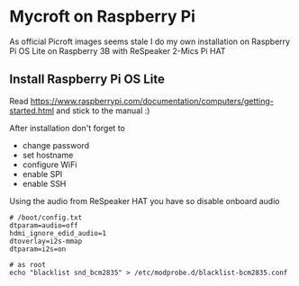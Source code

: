 # Mycroft on Raspberry Pi
As official Picroft images seems stale I do my own installation on Raspberry Pi OS Lite on Raspberry 3B with ReSpeaker 2-Mics Pi HAT

## Install Raspberry Pi OS Lite
Read https://www.raspberrypi.com/documentation/computers/getting-started.html and stick to the manual :)

After installation don't forget to
- change password
- set hostname
- configure WiFi
- enable SPI
- enable SSH

Using the audio from ReSpeaker HAT you have so disable onboard audio
```
# /boot/config.txt
dtparam=audio=off
hdmi_ignore_edid_audio=1
dtoverlay=i2s-mmap
dtparam=i2s=on

# as root
echo "blacklist snd_bcm2835" > /etc/modprobe.d/blacklist-bcm2835.conf
```

